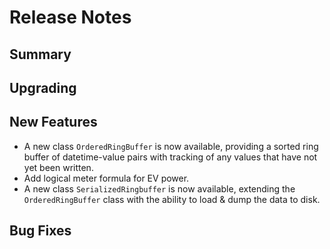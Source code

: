 # Release Notes

## Summary

<!-- Here goes a general summary of what this release is about -->

## Upgrading

<!-- Here goes notes on how to upgrade from previous versions, including deprecations and what they should be replaced with -->

## New Features

<!-- Here goes the main new features and examples or instructions on how to use them -->

* A new class `OrderedRingBuffer` is now available, providing a sorted ring buffer of datetime-value pairs with tracking of any values that have not yet been written.
* Add logical meter formula for EV power.
* A new class `SerializedRingbuffer` is now available, extending the `OrderedRingBuffer` class with the ability to load & dump the data to disk.

## Bug Fixes

<!-- Here goes notable bug fixes that are worth a special mention or explanation -->
